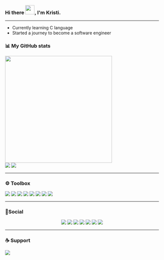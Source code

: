 ### Hi there <img src="https://raw.githubusercontent.com/MartinHeinz/MartinHeinz/master/wave.gif" width="30px">, I'm Kristi.

---

 - Currently learning C language
 - Started a journey to become a software engineer

### 📊 My GitHub stats

<a href="#"><img src="https://github-readme-stats.vercel.app/api?username=KristiSeraj&show_icons=true&theme=algolia" width="350"/></a><br>
<a href="#"><img src="https://github-readme-stats.vercel.app/api/top-langs/?username=KristiSeraj&layout=compact&theme=algolia"/></a>
<a href="#"><img src="https://komarev.com/ghpvc/?username=KristiSeraj&style=flat" /></a>


---

### ⚙️ Toolbox


<img src="https://img.shields.io/badge/HTML5-E34F26?style=for-the-badge&logo=html5&logoColor=white" /> <img src="https://img.shields.io/badge/CSS3-1572B6?style=for-the-badge&logo=css3&logoColor=white" /> <img src="https://img.shields.io/badge/JavaScript-323330?style=for-the-badge&logo=javascript&logoColor=F7DF1E" /> <img src="https://img.shields.io/badge/Bootstrap-563D7C?style=for-the-badge&logo=bootstrap&logoColor=white" /> <img src="https://img.shields.io/badge/jQuery-0769AD?style=for-the-badge&logo=jquery&logoColor=white" /> <img src="https://img.shields.io/badge/Git-F05032?style=for-the-badge&logo=git&logoColor=white"/> <img src="https://img.shields.io/badge/npm-CB3837?style=for-the-badge&logo=npm&logoColor=white" /> <img src="https://img.shields.io/badge/Figma-F24E1E?style=for-the-badge&logo=figma&logoColor=white" />

---

### 📱Social

<p align='center'>
  <a href="https://twitter.com/kristi" target="_blank"><img src="https://img.shields.io/badge/Twitter-1DA1F2?style=for-the-badge&logo=twitter&logoColor=white"/></a>
  <a href="https://codepen.io/mrcoku" target="_blank"><img src="https://img.shields.io/badge/Codepen-000000?style=for-the-badge&logo=codepen&logoColor=white"/></a>
  <a href="https://www.youtube.com/channel/UCnPiMm-Jp4P5B2dy7SstDjA" target="_blank"><img src="https://img.shields.io/badge/YouTube-FF0000?style=for-the-badge&logo=youtube&logoColor=white"/></a>
  <a href="https://dev.to/kristi" target="_blank"><img src="https://img.shields.io/badge/dev.to-0A0A0A?style=for-the-badge&logo=dev.to&logoColor=white"/></a>
  <a href="https://hashnode.com/@MrCoku" target="_blank"><img src="https://img.shields.io/badge/Hashnode-2962FF?style=for-the-badge&logo=hashnode&logoColor=white"/></a>
  <a href="https://www.linkedin.com/in/kristjan-seraj/" target="_blank"><img src="https://img.shields.io/badge/LinkedIn-0077B5?style=for-the-badge&logo=linkedin&logoColor=white"/></a>
  <a href="https://stackoverflow.com/users/15266427/kristi" target="_blank"><img src="https://img.shields.io/badge/Stack_Overflow-FE7A16?style=for-the-badge&logo=stack-overflow&logoColor=white"/></a>
  </p>
  
---

### ☕ Support 

<a href="https://www.buymeacoffee.com/mrmothdevs" target="_blank"><img src="https://img.shields.io/badge/Buy_Me_A_Coffee-FFDD00?style=for-the-badge&logo=buy-me-a-coffee&logoColor=black" /></a>

